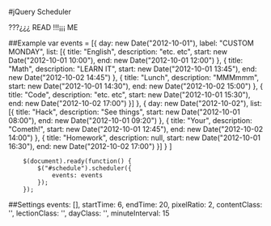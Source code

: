 #jQuery Scheduler

???¿¿¿ READ
!!!¡¡¡ ME

##Example
		var events = [{
		  	day: new Date("2012-10-01"),
		  	label: "CUSTOM MONDAY",
		  	list: [{
		      title: "English",
		      description: "etc. etc",
		      start: new Date("2012-10-01 10:00"),
		      end: new Date("2012-10-01 12:00")
		    }, {
		      title: "Math",
		      description: "LEARN IT",
		      start: new Date("2012-10-01 13:45"),
		      end: new Date("2012-10-02 14:45")
		    }, {
		      title: "Lunch",
		      description: "MMMmmm",
		      start: new Date("2012-10-01 14:30"),
		      end: new Date("2012-10-02 15:00")
		    }, {
		      title: "Code",
		      description: "etc. etc",
		      start: new Date("2012-10-01 15:30"),
		      end: new Date("2012-10-02 17:00")
		    }]
		  },
		  {
		  	day: new Date("2012-10-02"),
		  	list: [{
		      title: "Hack",
		      description: "See things",
		      start: new Date("2012-10-01 08:00"),
		      end: new Date("2012-10-01 09:20")
		    }, {
		      title: "Your",
		      description: "Cometh!",
		      start: new Date("2012-10-01 12:45"),
		      end: new Date("2012-10-02 14:00")
		    }, {
		      title: "Homework",
		      description: null,
		      start: new Date("2012-10-01 16:30"),
		      end: new Date("2012-10-02 17:00")
		    }]
		  }
		]

		$(document).ready(function() {
			$("#schedule").scheduler({
				events: events
			});
		});

##Settings
		events: [],
		startTime: 6,
		endTime: 20,
		pixelRatio: 2,
		contentClass: '',
		lectionClass: '',
		dayClass: '',
		minuteInterval: 15